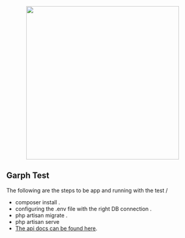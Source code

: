 <p align="center"><a href="https://laravel.com" target="_blank"><img src="https://raw.githubusercontent.com/laravel/art/master/logo-lockup/5%20SVG/2%20CMYK/1%20Full%20Color/laravel-logolockup-cmyk-red.svg" width="400"></a></p>

 

## Garph Test

The following are the steps to be app and running with the test /

-  composer install .
- configuring the .env file with the right DB connection .
- php artisan migrate .
- php artisan serve 
- [The api docs can be found here](http://localhost:8000/api/documentation).

 